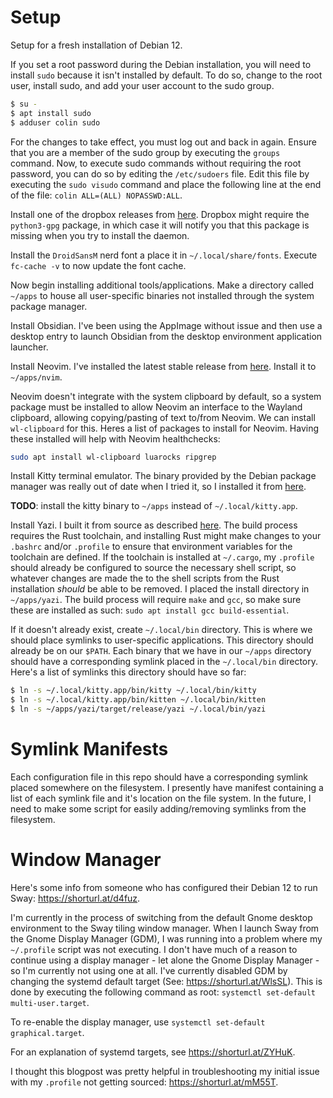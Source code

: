 # Setup

Setup for a fresh installation of Debian 12.

If you set a root password during the Debian installation, you will need to install `sudo` because it isn't installed by default. To do so, change to the root user, install sudo, and add your user account to the sudo group.

```sh
$ su -
$ apt install sudo
$ adduser colin sudo
```

For the changes to take effect, you must log out and back in again. Ensure that you are a member of the sudo group by executing the `groups` command. Now, to execute sudo commands without requiring the root password, you can do so by editing the `/etc/sudoers` file. Edit this file by executing the `sudo visudo` command and place the following line at the end of the file: `colin ALL=(ALL) NOPASSWD:ALL`.

Install one of the dropbox releases from [here](https://linux.dropboxstatic.com/packages/debian/). Dropbox might require the `python3-gpg` package, in which case it will notify you that this package is missing when you try to install the daemon.

Install the `DroidSansM` nerd font a place it in `~/.local/share/fonts`. Execute `fc-cache -v` to now update the font cache.

Now begin installing additional tools/applications. Make a directory called `~/apps` to house all user-specific binaries not installed through the system package manager.

Install Obsidian. I've been using the AppImage without issue and then use a desktop entry to launch Obsidian from the desktop environment application launcher.

Install Neovim. I've installed the latest stable release from [here](https://github.com/neovim/neovim/blob/master/INSTALL.md). Install it to `~/apps/nvim`.

Neovim doesn't integrate with the system clipboard by default, so a system package must be installed to allow Neovim an interface to the Wayland clipboard, allowing copying/pasting of text to/from Neovim. We can install `wl-clipboard` for this. Heres a list of packages to install for Neovim. Having these installed will help with Neovim healthchecks:

```sh
sudo apt install wl-clipboard luarocks ripgrep
```

Install Kitty terminal emulator. The binary provided by the Debian package manager was really out of date when I tried it, so I installed it from [here](https://sw.kovidgoyal.net/kitty/binary/).

**TODO**: install the kitty binary to `~/apps` instead of `~/.local/kitty.app`.

Install Yazi. I built it from source as described [here](https://yazi-rs.github.io/docs/installation/#build-from-source). The build process requires the Rust toolchain, and installing Rust might make changes to your `.bashrc` and/or `.profile` to ensure that environment variables for the toolchain are defined. If the toolchain is installed at `~/.cargo`, my `.profile` should already be configured to source the necessary shell script, so whatever changes are made the to the shell scripts from the Rust installation *should* be able to be removed. I placed the install directory in `~/apps/yazi`. The build process will require `make` and `gcc`, so make sure these are installed as such: `sudo apt install gcc build-essential`.

If it doesn't already exist, create `~/.local/bin` directory. This is where we should place symlinks to user-specific applications. This directory should already be on our `$PATH`. Each binary that we have in our `~/apps` directory should have a corresponding symlink placed in the `~/.local/bin` directory. Here's a list of symlinks this directory should have so far:

```sh
$ ln -s ~/.local/kitty.app/bin/kitty ~/.local/bin/kitty
$ ln -s ~/.local/kitty.app/bin/kitten ~/.local/bin/kitten
$ ln -s ~/apps/yazi/target/release/yazi ~/.local/bin/yazi
```

# Symlink Manifests

Each configuration file in this repo should have a corresponding symlink placed somewhere on the filesystem. I presently have manifest containing a list of each symlink file and it's location on the file system. In the future, I need to make some script for easily adding/removing symlinks from the filesystem.

# Window Manager

Here's some info from someone who has configured their Debian 12 to run Sway: https://shorturl.at/d4fuz.

I'm currently in the process of switching from the default Gnome desktop environment to the Sway tiling window manager. When I launch Sway from the Gnome Display Manager (GDM), I was running into a problem where my `~/.profile` script was not executing. I don't have much of a reason to continue using a display manager - let alone the Gnome Display Manager - so I'm currently not using one at all. I've currently disabled GDM by changing the systemd default target (See: https://shorturl.at/WlsSL). This is done by executing the following command as root: `systemctl set-default multi-user.target`.

To re-enable the display manager, use `systemctl set-default graphical.target`.

For an explanation of systemd targets, see https://shorturl.at/ZYHuK.

I thought this blogpost was pretty helpful in troubleshooting my initial issue with my `.profile` not getting sourced: https://shorturl.at/mM55T.
